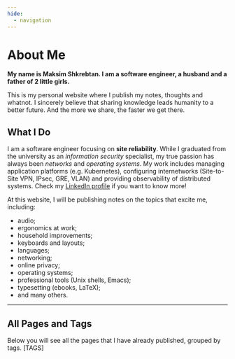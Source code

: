 ```yaml
---
hide:
  - navigation
---
```


# About Me

**My name is Maksim Shkrebtan. I am a software engineer, a husband and a father of 2 little girls.**

This is my personal website where I publish my notes, thoughts and whatnot.
I sincerely believe that sharing knowledge leads humanity to a better future. And the more we share, the faster we get there.

## What I Do

I am a software engineer focusing on **site reliability**. While I graduated from the university as an _information security_ specialist, my true passion has always been _networks_ and _operating systems_. My work includes managing application platforms (e.g. Kubernetes), configuring internetworks (Site-to-Site VPN, IPsec, GRE, VLAN) and providing observability of distributed systems. Check my [LinkedIn profile](https://linkedin.com/in/mshkrebtan) if you want to know more!

At this website, I will be publishing notes on the topics that excite me, including:

- audio;
- ergonomics at work;
- household improvements;
- keyboards and layouts;
- languages;
- networking;
- online privacy;
- operating systems;
- professional tools (Unix shells, Emacs);
- typesetting (ebooks, LaTeX);
- and many others.

---
## All Pages and Tags
Below you will see all the pages that I have already published, grouped by tags.
[TAGS]
